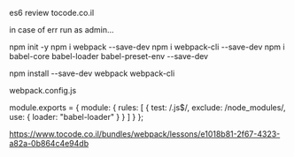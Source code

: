 es6 review tocode.co.il

in case of err run as admin...

npm init -y
npm i webpack --save-dev
npm i webpack-cli --save-dev
npm i babel-core babel-loader babel-preset-env --save-dev

npm install --save-dev webpack webpack-cli

webpack.config.js

module.exports = {
  module: {
    rules: [
      {
        test: /\.js$/,
        exclude: /node_modules/,
        use: {
          loader: "babel-loader"
        }
      }
    ]
  }
};


https://www.tocode.co.il/bundles/webpack/lessons/e1018b81-2f67-4323-a82a-0b864c4e94db

